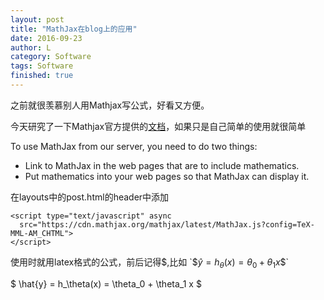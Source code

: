 ```yaml
---
layout: post
title: "MathJax在blog上的应用"
date: 2016-09-23
author: L
category: Software
tags: Software
finished: true
---
```


之前就很羡慕别人用Mathjax写公式，好看又方便。

今天研究了一下Mathjax官方提供的[文档](http://docs.mathjax.org/en/latest/start.html#using-the-mathjax-content-delivery-network-cdn)，如果只是自己简单的使用就很简单

To use MathJax from our server, you need to do two things:

  - Link to MathJax in the web pages that are to include mathematics.
  - Put mathematics into your web pages so that MathJax can display it.

在layouts中的post.html的header中添加

```
<script type="text/javascript" async
  src="https://cdn.mathjax.org/mathjax/latest/MathJax.js?config=TeX-MML-AM_CHTML">
</script>
```

使用时就用latex格式的公式，前后记得$,比如
`$$\hat{y} = h_\theta(x) = \theta_0 + \theta_1 x$$`

$ \hat{y} = h_\theta(x) = \theta_0 + \theta_1 x $
